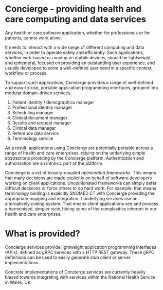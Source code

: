 # Concierge - providing health and care computing and data services

Any health or care software application, whether for professionals or for patients, cannot work alone. 

It needs to interact with a wide range of different computing and data services, in order to operate safely and efficiently. Such applications, whether web-based or running on mobile devices, should be lightweight and ephemeral, focused on providing an outstanding user experience, and usually developed to solve a well-defined user need in a specific context, workflow or process.

To support such applications, Concierge provides a range of well-defined and easy-to-use, portable application programming interfaces, grouped into modular domain-driven services. 

1. Patient identity / demographics manager
2. Professional identity manager
3. Scheduling manager
4. Clinical document manager
5. Results and request manager
6. Clinical data manager
7. Reference data service
8. Terminology service

As a result, applications using Concierge are potentially portable across a range of health and care enterprises, relying on the underlying simple abstractions providing by the Concierge platform. Authentication and authorisation are an intrinsic part of the platform.

Concierge is a set of loosely-coupled *opinionated frameworks*. This means that many decisions are made explicitly on behalf of software developers working on client applications. Unopinionated frameworks can simply defer difficult decisions or force others to do hard work. For example, that means terminology binding is explicitly SNOMED CT with Concierge providing the appropriate mapping and integration if underlying services use an alternatively coding system. That means client applications see and process a harmonised, simpler view, hiding some of the complexities inherent in our health and care enterprises.

# What is provided?

Concierge services provide lightweight application programming interfaces (APIs), defined as gRPC services with a HTTP REST gateway. These gRPC definitions can be used to easily generate stub client or server implementations. 

Concrete implementations of Concierge services are currently heavily biased towards integrating with services within the National Health Service in Wales, UK. 
